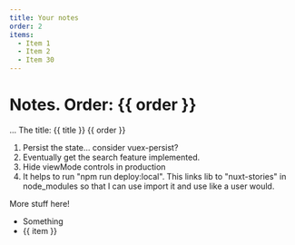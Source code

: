 ```yaml
---
title: Your notes
order: 2
items: 
  - Item 1
  - Item 2
  - Item 30
---
```


# Notes. Order: {{ order }}
...
The title: {{ title }} {{ order }}

1. Persist the state... consider vuex-persist? 
1. Eventually get the search feature implemented.
1. Hide viewMode controls in production
1. It helps to run "npm run deploy:local". This links lib to "nuxt-stories" in node_modules so that I can use import it and use like a user would.

More stuff here! 

<ul>
<li> Something </li>
<li v-for="item in items">{{ item }} </li>
</ul>